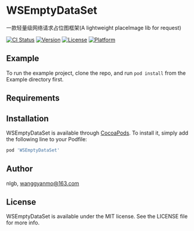 # WSEmptyDataSet
一款轻量级网络请求占位图框架(A lightweight placeImage lib for request)

[![CI Status](https://img.shields.io/travis/nlgb/WSEmptyDataSet.svg?style=flat)](https://travis-ci.org/nlgb/WSEmptyDataSet)
[![Version](https://img.shields.io/cocoapods/v/WSEmptyDataSet.svg?style=flat)](https://cocoapods.org/pods/WSEmptyDataSet)
[![License](https://img.shields.io/cocoapods/l/WSEmptyDataSet.svg?style=flat)](https://cocoapods.org/pods/WSEmptyDataSet)
[![Platform](https://img.shields.io/cocoapods/p/WSEmptyDataSet.svg?style=flat)](https://cocoapods.org/pods/WSEmptyDataSet)

## Example

To run the example project, clone the repo, and run `pod install` from the Example directory first.

## Requirements

## Installation

WSEmptyDataSet is available through [CocoaPods](https://cocoapods.org). To install
it, simply add the following line to your Podfile:

```ruby
pod 'WSEmptyDataSet'
```

## Author

nlgb, wanggyanmo@163.com

## License

WSEmptyDataSet is available under the MIT license. See the LICENSE file for more info.
